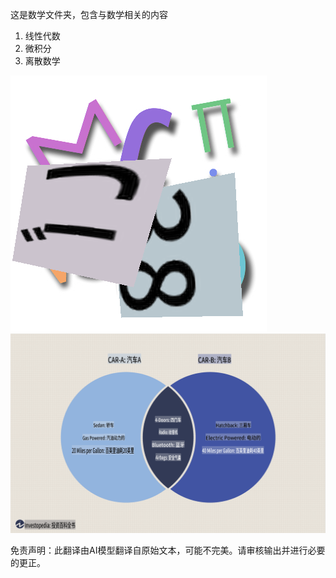 这是数学文件夹，包含与数学相关的内容
1. 线性代数
2. 微积分
3. 离散数学

![](../../../translated_images/Math.14cf41957018abd612ffb3b0861b133017018e3d062fb5e5b1b7defba502c0ce.zh.jpg)
![](../../../translated_images/venn.7a7b6da4bbd2cfea091635b362b712bd1325d3a231d0b9594f35703e86224ab0.zh.png)


免责声明：此翻译由AI模型翻译自原始文本，可能不完美。请审核输出并进行必要的更正。